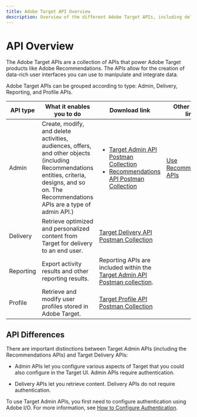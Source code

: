 ```yaml
---
title: Adobe Target API Overview
description: Overview of the different Adobe Target APIs, including delivery api, reporting api, admin api, profile api, recommendations api, and links to postman collections.
---
```


# API Overview

The Adobe Target APIs are a collection of APIs that power Adobe Target products like Adobe Recommendations. The APIs allow for the creation of data-rich user interfaces you can use to manipulate and integrate data.

Adobe Target APIs can be grouped according to type: Admin, Delivery, Reporting, and Profile APIs.
 
|API type|What it enables you to do|Download link|Other helpful links|
| --- | --- | --- |--- |
|Admin|Create, modify, and delete activities, audiences, offers, and other objects (including Recommendations entities, criteria, designs, and so on. The Recommendations APIs are a type of admin API.)|<UL><li>[Target Admin API Postman Collection](https://developers.adobetarget.com/api/#admin-postman-collection)</li><li>[Recommendations API Postman Collection](https://developers.adobetarget.com/api/recommendations/#section/Postman)</li></UL>|[Use Recommendations APIs](../guides/recs-api/index.html) |
|Delivery|Retrieve optimized and personalized content from Target for delivery to an end user.|[Target Delivery API Postman Collection](https://developer.adobe.com/target/api/delivery-api/#section/Getting-Started/Postman-Collection)||
|Reporting|Export activity results and other reporting results.|Reporting APIs are included within the [Target Admin API Postman collection](https://developers.adobetarget.com/api/#admin-postman-collection).||
|Profile|Retrieve and modify user profiles stored in Adobe Target.|[Target Profile API Postman Collection](https://developers.adobetarget.com/api/#profiles)||

## API Differences

There are important distinctions between Target Admin APIs (including the Recommendations APIs) and Target Delivery APIs:

* Admin APIs let you configure various aspects of Target that you could also configure in the Target UI. Admin APIs require authentication.

* Delivery APIs let you retrieve content. Delivery APIs do not require authentication.

To use Target Admin APIs, you first need to configure authentication using Adobe I/O. For more information, see [How to Configure Authentication](../guides/configure-authentication.html).